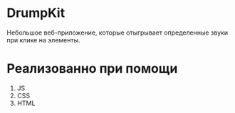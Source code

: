 # DrumpKit
Небольшое веб-приложение, которые отыгрывает определенные звуки при клике на элементы. 

# Реализованно при помощи
1) JS
2) CSS
3) HTML
